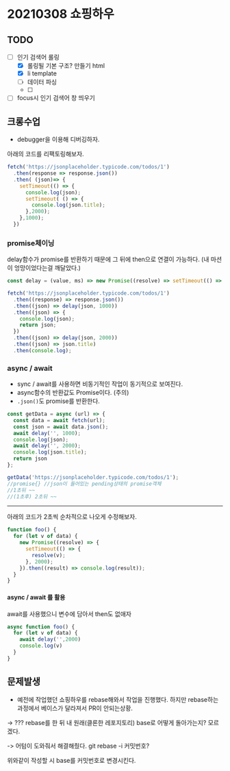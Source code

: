 # 20210308 쇼핑하우

## TODO

- [ ] 인기 검색어 롤링
  - [x] 롤링될 기본 구조? 만들기 html
  - [x] li template
  - [ ] 데이터 파싱
  - [ ] 
- [ ] focus시 인기 검색어 창 띄우기

## 크롱수업

- debugger을 이용해 디버깅하자.

아래의 코드를 리팩토링해보자.

```javascript
fetch('https://jsonplaceholder.typicode.com/todos/1')
  .then(response => response.json())
  .then( (json)=> {
    setTimeout(() => {
      console.log(json);
      setTimeout( () => {
        console.log(json.title);
      },2000);
    },1000);
  })

```

### promise체이닝

delay함수가 promise를 반환하기 때문에 그 뒤에 then으로 연결이 가능하다. (내 마션이 엉망이었다는걸 깨달았다.)

```javascript
const delay = (value, ms) => new Promise((resolve) => setTimeout(() => resolve(value), ms));

fetch('https://jsonplaceholder.typicode.com/todos/1')
  .then((response) => response.json())
  .then((json) => delay(json, 1000))
  .then((json) => {
    console.log(json);
    return json;
  })
  .then((json) => delay(json, 2000))
  .then((json) => json.title)
  .then(console.log);
```

### async / await

- sync / await를 사용하면 비동기적인 작업이 동기적으로 보여진다. 
- async함수의 반환값도 Promise이다. (주의)
- `.json()`도 promise를 반환한다.

```javascript
const getData = async (url) => {
  const data = await fetch(url);
  const json = await data.json();
  await delay('', 1000);
  console.log(json);
  await delay('', 2000);
  console.log(json.title);
  return json
};

getData('https://jsonplaceholder.typicode.com/todos/1');
//promise{} //json이 들어있는 pending상태의 promise객체
//1초뒤 ~~
//(1초후) 2초뒤 ~~
```

---

아래의 코드가 2초씩 순차적으로 나오게 수정해보자.

```javascript
function foo() {
  for (let v of data) {
    new Promise((resolve) => {
      setTimeout(() => {
        resolve(v);
      }, 2000);
    }).then((result) => console.log(result));
  }
}
```

#### async / await 를 활용

await를 사용했으니 변수에 담아서 then도 없애자 

```javascript
async function foo() {
  for (let v of data) {
    await delay('',2000)
    console.log(v)
  }
}
```

## 문제발생

- 예전에 작업했던 쇼핑하우를 rebase해와서 작업을 진행했다. 하지만 rebase하는 과정에서 베이스가 달라져서 PR이 안되는상황.

 -> ??? rebase를 한 뒤 내 원래(클론한 레포지토리) base로 어떻게 돌아가는지? 모르겠다. 

->  어텀이 도와줘서 해결해줬다.  git rebase -i 커밋번호?

위와같이 작성할 시 base를 커밋번호로 변경시킨다.

